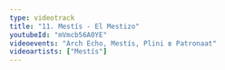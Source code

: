 ```yaml
---
type: videotrack
title: "11. Mestís - El Mestizo"
youtubeId: "mVmcb56A0YE"
videoevents: "Arch Echo, Mestís, Plini в Patronaat"
videoartists: ["Mestís"]
---
```

